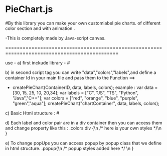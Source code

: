 # PieChart.js

#By this library you can make your own customiabel pie charts. of different color section and with animation .

-This is completely made by Java-script canvas.

=============================================================================================

use -
a) first inckude library -
  #<script src="https://cdn.jsdelivr.net/gh/Bharat346/PieChart.js/pie.js"></script>

b) in second script tag you can write "data","colors","labels",and define a container Id in your main file and pass them to the Function ==> 
+ createPieChart(ContainerID, data, labels, colors);
  example :
  var data = [30, 15, 25, 10, 20,34];
  var labels = ["C", "JS", "TS", "Python", "Java","C++"];
  var colors = ["red", "orange", "blue", "purple", "green","aqua"];
  createPieChart("chartContainer", data, labels, colors);

c) Basic Html structure : 
   #<div id = "user_given_id">
      <!-- you can add more items here like heading with own styles -->
      <div class = "popup"></div>
      <div class = "colors"></div>
   </div>

d) Each label and color pair are in a div container then you can access them and change property like this : 
   .colors div {\n
       /* here is your own styles */\n
   }

e) To change popUps you can access popup by popup class that we define in html structure.
    .popup{\n
       /* popup styles added here */ \n
   }



